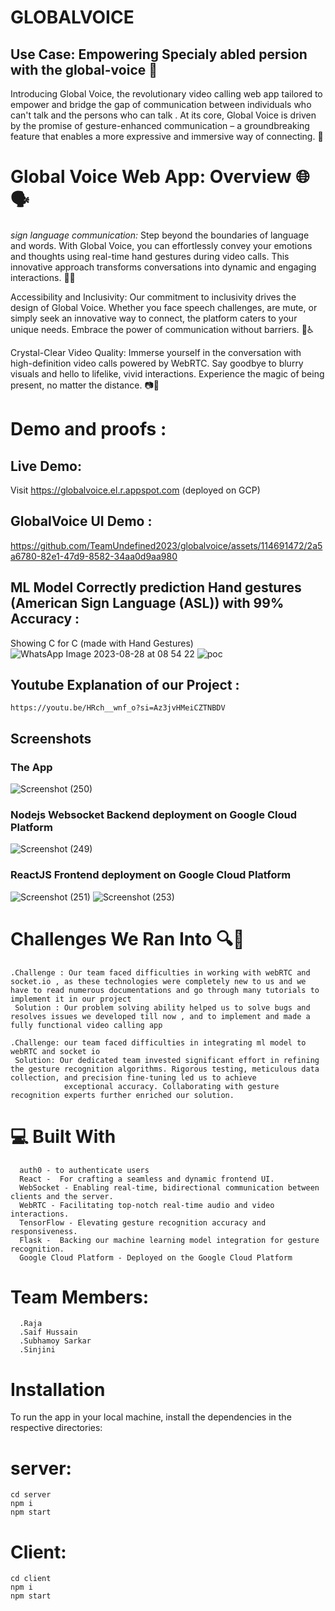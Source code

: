 # GLOBALVOICE
 ## Use Case: Empowering Specialy abled persion with the global-voice 🌟
   Introducing Global Voice, the revolutionary video calling web app tailored to empower and bridge the gap of communication between individuals who can't talk and the persons who can talk  . At its core, Global 
   Voice is driven by the promise of gesture-enhanced communication – a groundbreaking feature that enables a more expressive and immersive way of connecting. 💪

# Global Voice Web App: Overview 🌐🗣️

*sign language communication:* Step beyond the boundaries of language and words. With Global Voice, you can effortlessly convey your emotions and thoughts using real-time hand gestures during video calls. This innovative approach transforms conversations into dynamic and engaging interactions. 🙌🤙

Accessibility and Inclusivity: Our commitment to inclusivity drives the design of Global Voice. Whether you face speech challenges, are mute, or simply seek an innovative way to connect, the platform caters to your unique needs. Embrace the power of communication without barriers. 🌈♿

Crystal-Clear Video Quality: Immerse yourself in the conversation with high-definition video calls powered by WebRTC. Say goodbye to blurry visuals and hello to lifelike, vivid interactions. Experience the magic of being present, no matter the distance. 📷🎥


# Demo and proofs :
  ## Live Demo: 
   Visit https://globalvoice.el.r.appspot.com (deployed on GCP)
  ## GlobalVoice UI Demo :
   https://github.com/TeamUndefined2023/globalvoice/assets/114691472/2a5a6780-82e1-47d9-8582-34aa0d9aa980

  ## ML Model Correctly prediction Hand gestures (American Sign Language (ASL)) with 99% Accuracy :
   Showing C for C (made with Hand Gestures)
   ![WhatsApp Image 2023-08-28 at 08 54 22](https://github.com/TeamUndefined2023/globalvoice/assets/93094139/aaced96b-873f-46da-ac75-ad5e44183ddd)
   ![poc](https://github.com/TeamUndefined2023/globalvoice/assets/57730879/a759d540-2634-41f6-916d-2bffa9dadd15)

   
  ## Youtube Explanation of our Project :
    https://youtu.be/HRch__wnf_o?si=Az3jvHMeiCZTNBDV

  ## Screenshots
  ### The App
  ![Screenshot (250)](https://github.com/TeamUndefined2023/globalvoice/assets/57730879/06b9ed0d-7799-4bca-88ad-a0a8198ac488)
  ### Nodejs Websocket Backend deployment on Google Cloud Platform
  ![Screenshot (249)](https://github.com/TeamUndefined2023/globalvoice/assets/57730879/8be81d44-e88f-4e69-8ccb-2a91ea23e435)
  ### ReactJS Frontend deployment on Google Cloud Platform
  ![Screenshot (251)](https://github.com/TeamUndefined2023/globalvoice/assets/57730879/065635c8-b05b-4f25-b182-48a70edaa4ef)
![Screenshot (253)](https://github.com/TeamUndefined2023/globalvoice/assets/57730879/e4382c6d-0824-479c-a668-0186a4351205)

    
# Challenges We Ran Into 🔍🚧
    .Challenge : Our team faced difficulties in working with webRTC and socket.io , as these technologies were completely new to us and we have to read numerous documentations and go through many tutorials to                     implement it in our project
     Solution : Our problem solving ability helped us to solve bugs and resolves issues we developed till now , and to implement and made a fully functional video calling app
     
    .Challenge: our team faced difficulties in integrating ml model to webRTC and socket io
     Solution: Our dedicated team invested significant effort in refining the gesture recognition algorithms. Rigorous testing, meticulous data collection, and precision fine-tuning led us to achieve    
                exceptional accuracy. Collaborating with gesture recognition experts further enriched our solution.

# 💻 Built With
      auth0 - to authenticate users
      React -  For crafting a seamless and dynamic frontend UI.
      WebSocket - Enabling real-time, bidirectional communication between clients and the server.
      WebRTC - Facilitating top-notch real-time audio and video interactions.
      TensorFlow - Elevating gesture recognition accuracy and responsiveness.
      Flask -  Backing our machine learning model integration for gesture recognition.
      Google Cloud Platform - Deployed on the Google Cloud Platform

   # Team Members: 
      .Raja 
      .Saif Hussain
      .Subhamoy Sarkar
      .Sinjini


# Installation
To run the app in your local machine, install the dependencies in the respective directories:
  # server:
  ```
  cd server
  npm i
  npm start
  ```
  # Client:
  ```
  cd client
  npm i
  npm start
  ```
